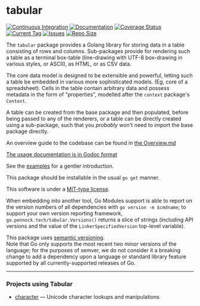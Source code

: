tabular
=======

[![Continuous Integration](https://secure.travis-ci.org/PennockTech/tabular.svg?branch=main)](http://travis-ci.org/PennockTech/tabular)
[![Documentation](https://godoc.org/go.pennock.tech/tabular?status.svg)](https://godoc.org/go.pennock.tech/tabular)
[![Coverage Status](https://coveralls.io/repos/github/PennockTech/tabular/badge.svg)](https://coveralls.io/github/PennockTech/tabular)
[![Current Tag](https://img.shields.io/github/tag/PennockTech/tabular.svg)](https://github.com/PennockTech/tabular/releases)
[![Issues](https://img.shields.io/github/issues/PennockTech/tabular.svg)](https://github.com/PennockTech/tabular/issues)
[![Repo Size](https://img.shields.io/github/repo-size/PennockTech/tabular.svg)](https://github.com/PennockTech/tabular)

The `tabular` package provides a Golang library for storing data in a table
consisting of rows and columns.  Sub-packages provide for rendering such a
table as a terminal box-table (line-drawing with UTF-8 box-drawing in various
styles, or ASCII), as HTML, or as CSV data.

The core data model is designed to be extensible and powerful, letting such
a table be embedded in various more sophisticated models.  (Eg, core of a
spreadsheet).  Cells in the table contain arbitrary data and possess metadata
in the form of "properties", modelled after the `context` package's `Context`.

A table can be created from the base package and then populated, before being
passed to any of the renderers, or a table can be directly created using a
sub-package, such that you _probably_ won't need to import the base package
directly.

An overview guide to the codebase can be found in
[the Overview.md](Overview.md)

[The usage documentation is in Godoc format](https://godoc.org/go.pennock.tech/tabular)

See the [examples](examples/) for a gentler introduction.

This package should be installable in the usual `go get` manner.

This software is under a [MIT-type license](LICENSE.txt).

When embedding into another tool, Go Modules support is able to report on the
version numbers of all dependencies with `go version -m $cmdname`; to support
your own version reporting framework, `go.pennock.tech/tabular.Versions()`
returns a slice of strings (including API versions and the value of the
`LinkerSpecifiedVersion` top-level variable).

This package uses [semantic versioning](https://semver.org/).  
Note that Go only supports the most recent two minor versions of the language;
for the purposes of semver, we do not consider it a breaking change to add a
dependency upon a language or standard library feature supported by all
currently-supported releases of Go.

---

### Projects using Tabular

* [character](https://github.com/philpennock/character) — Unicode character
  lookups and manipulations
